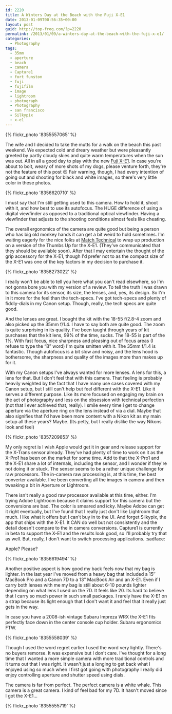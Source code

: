 ```yaml
---
id: 2220
title: A Winters Day at the Beach with the Fuji X-E1
date: 2013-01-09T00:56:35+00:00
layout: post
guid: http://top-frog.com/?p=2220
permalink: /2013/01/09/a-winters-day-at-the-beach-with-the-fuji-x-e1/
categories:
  - Photography
tags:
  - 35mm
  - aperture
  - beach
  - camera
  - Capture1
  - fort funston
  - fuji
  - fujifilm
  - image
  - lightroom
  - photograph
  - Photography
  - san francisco
  - Silkypix
  - x-e1
---
```

{% flickr_photo '8355557065' %}

The wife and I decided to take the mutts for a walk on the beach this past weekend. We expected cold and dreary weather but were pleasantly greeted by partly cloudy skies and quite warm temperatures when the sun was out. All in all a good day to play with the new [Fuji X-E1](http://www.fujifilm.com/products/digital_cameras/x/fujifilm_x_e1/). In case you're about to bolt, weary of more shots of my dogs, please venture forth, they're not the feature of this post 😉 Fair warning, though, I had every intention of going out and shooting for black and white images, so there's very little color in these photos.



{% flickr_photo '8356620710' %}

I must say that I'm still getting used to this camera. How to hold it, shoot with it, and how best to use its autofocus. The HUGE difference of using a digital viewfinder as opposed to a traditional optical viewfinder. Having a viewfinder that adjusts to the shooting conditions almost feels like cheating.

The overall ergonomics of the camera are quite good but being a person who has big old monkey hands it can get a bit weird to hold sometimes. I'm waiting eagerly for the nice folks at [Match Technical](http://www.matchtechnical.com/Pages/default.aspx) to wrap up production on a version of the Thumbs Up for the X-E1. (They've communicated that they should be available soon). After that I may entertain the thought of the grip accessory for the X-E1, though I'd prefer not to as the compact size of the X-E1 was one of the key factors in my decision to purchase it.

{% flickr_photo '8358273022' %}

I really won't be able to tell you here what you can't read elsewhere, so I'm not gonna bore you with my version of a review. To tell the truth I was drawn to this camera for its sensor, its size, the lenses, and, yes, its design. So I'm in it more for the feel than the tech-specs. I've got tech-specs and plenty of fiddly-dials in my Canon setup. Though, really, the tech specs are quite good.

And the lenses are great. I bought the kit with the 18-55 f/2.8-4 zoom and also picked up the 35mm f/1.4. I have to say both are quite good. The zoom is quite surprising in its quality. I've been taught through years of kit purchases that the kit lens, 99% of the time, sucks. The 18-55 is part of the 1%. With fast focus, nice sharpness and pleasing out of focus areas (I refuse to type the &#8220;B&#8221; word) I'm quite smitten with it. The 35mm f/1.4 is fantastic. Though autofocus is a bit slow and noisy, and the lens hood is bothersome, the sharpness and quality of the images more than makes up for it. 

With my Canon setups I've always wanted for more lenses. A lens for this, a lens for that. But I don't feel that with this camera. That feeling is probably heavily weighted by the fact that I have many use cases covered with my Canon setup, but I still can't help but feel different with the X-E1. Like it serves a different purpose. Like its more focused on engaging my brain on the act of photography and less on the obsession with technical perfection (not that I ever achieved that, really). I smile every time I get to change aperture via the aperture ring on the lens instead of via a dial. Maybe that also signifies that I'd have been more content with a Nikon kit as my main setup all these years? Maybe. (Its petty, but I really dislike the way Nikons look and feel)

{% flickr_photo '8357209853' %}

My only regret is I wish Apple would get it in gear and release support for the X-Trans sensor already. They've had plenty of time to work on it as the X-Pro1 has been on the market for some time. Add to that the X-Pro1 and the X-E1 share a lot of internals, including the sensor, and I wonder if they're not doing it or stuck. The sensor seems to be a rather unique challenge for raw processors. The in-camera raw processing is, at this time, the best converter available. I've been converting all the images in camera and then tweaking a bit in Aperture or Lightroom. 

There isn't really a good raw processor available at this time, either. I'm trying Adobe Lightroom because it claims support for this camera but the conversions are bad. The color is smeared and icky. Maybe Adobe can get it right eventually, but I've found that I really just don't like Lightroom that much. I like what it offers but I can't buy in to the UI. And forget Silkypix, the app that ships with the X-E1. It CAN do well but not consistently and the detail doesn't compare to the in camera conversions. Capture1 is currently in beta to support the X-E1 and the results look good, so I'll probably try that as well. But, really, I don't want to switch processing applications. :sadface:

Apple? Please?

{% flickr_photo '8356619494' %}

Another positive aspect is how good my back feels now that my bag is lighter. In the last year I've moved from a heavy bag that included a 15&#8243; MacBook Pro and a Canon 7D to a 13&#8243; MacBook Air and an X-E1. Even if I carry both lenses with me my bag is still about 6-10 pounds lighter depending on what lens I used on the 7D. It feels like 20. Its hard to believe that I carry so much power in such small packages. I rarely have the X-E1 on a strap because its light enough that I don't want it and feel that it really just gets in the way.

In case you have a 2008-ish vintage Subaru Impreza WRX the X-E1 fits perfectly face down in the center console cup holder. Subaru ergonomics FTW.

{% flickr_photo '8355558039' %}

Though I used the word regret earlier I used the word very lightly. There's no buyers remorse. It was expensive but I don't care. I've thought for a long time that I wanted a more simple camera with more traditional controls and it turns out that I was right. It wasn't just a longing to get back what I enjoyed using so much when I first got going with photography I really did enjoy controlling aperture and shutter speed using dials.

The camera is far from perfect. The perfect camera is a white whale. This camera is a great camera. I kind of feel bad for my 7D. It hasn't moved since I got the X-E1&hellip;

{% flickr_photo '8355555719' %}